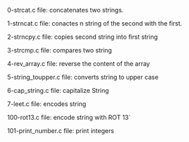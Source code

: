 0-strcat.c file: concatenates two strings.

1-strncat.c file: conactes n string of the second with the first.

2-strncpy.c file: copies second string into first string

3-strcmp.c file: compares two string

4-rev_array.c file: reverse the content of the array

5-string_toupper.c file: converts string to upper case

6-cap_string.c file: capitalize String

7-leet.c file: encodes string

100-rot13.c file: encode string with ROT 13`

101-print_number.c file: print integers
